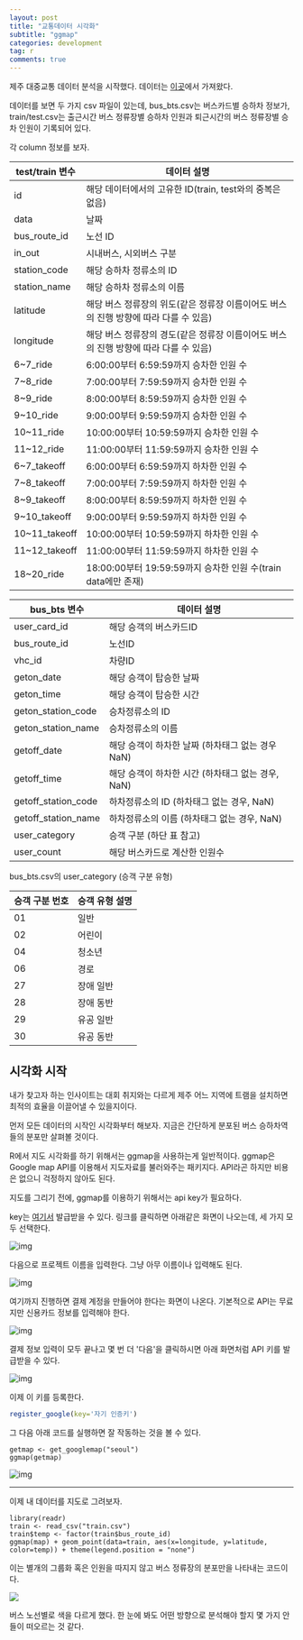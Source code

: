```yaml
---
layout: post
title: "교통데이터 시각화"
subtitle: "ggmap"
categories: development
tag: r
comments: true
---
```


제주 대중교통 데이터 분석을 시작했다. 데이터는 [이곳](<https://dacon.io/cpt13>)에서 가져왔다.

데이터를 보면 두 가지 csv 파일이 있는데, bus_bts.csv는 버스카드별 승하차 정보가, train/test.csv는 출근시간 버스 정류장별 승하차 인원과 퇴근시간의 버스 정류장별 승차 인원이 기록되어 있다.

각 column 정보를 보자.

| test/train 변수 | 데이터 설명                                                  |
| --------------- | ------------------------------------------------------------ |
| id              | 해당 데이터에서의 고유한 ID(train, test와의 중복은 없음)     |
| data            | 날짜                                                         |
| bus_route_id    | 노선 ID                                                      |
| in_out          | 시내버스, 시외버스 구분                                      |
| station_code    | 해당 승하차 정류소의 ID                                      |
| station_name    | 해당 승하차 정류소의 이름                                    |
| latitude        | 해당 버스 정류장의 위도(같은 정류장 이름이어도 버스의 진행 방향에 따라 다를 수 있음) |
| longitude       | 해당 버스 정류장의 경도(같은 정류장 이름이어도 버스의 진행 방향에 따라 다를 수 있음) |
| 6~7_ride        | 6:00:00부터 6:59:59까지 승차한 인원 수                       |
| 7~8_ride        | 7:00:00부터 7:59:59까지 승차한 인원 수                       |
| 8~9_ride        | 8:00:00부터 8:59:59까지 승차한 인원 수                       |
| 9~10_ride       | 9:00:00부터 9:59:59까지 승차한 인원 수                       |
| 10~11_ride      | 10:00:00부터 10:59:59까지 승차한 인원 수                     |
| 11~12_ride      | 11:00:00부터 11:59:59까지 승차한 인원 수                     |
| 6~7_takeoff     | 6:00:00부터 6:59:59까지 하차한 인원 수                       |
| 7~8_takeoff     | 7:00:00부터 7:59:59까지 하차한 인원 수                       |
| 8~9_takeoff     | 8:00:00부터 8:59:59까지 하차한 인원 수                       |
| 9~10_takeoff    | 9:00:00부터 9:59:59까지 하차한 인원 수                       |
| 10~11_takeoff   | 10:00:00부터 10:59:59까지 하차한 인원 수                     |
| 11~12_takeoff   | 11:00:00부터 11:59:59까지 하차한 인원 수                     |
| 18~20_ride      | 18:00:00부터 19:59:59까지 승차한 인원 수(train data에만 존재) |

| bus_bts 변수        | 데이터 설명                                       |
| ------------------- | ------------------------------------------------- |
| user_card_id        | 해당 승객의 버스카드ID                            |
| bus_route_id        | 노선ID                                            |
| vhc_id              | 차량ID                                            |
| geton_date          | 해당 승객이 탑승한 날짜                           |
| geton_time          | 해당 승객이 탑승한 시간                           |
| geton_station_code  | 승차정류소의 ID                                   |
| geton_station_name  | 승차정류소의 이름                                 |
| getoff_date         | 해당 승객이 하차한 날짜 (하차태그 없는 경우 NaN)  |
| getoff_time         | 해당 승객이 하차한 시간 (하차태그 없는 경우, NaN) |
| getoff_station_code | 하차정류소의 ID (하차태그 없는 경우, NaN)         |
| getoff_station_name | 하차정류소의 이름 (하차태그 없는 경우, NaN)       |
| user_category       | 승객 구분 (하단 표 참고)                          |
| user_count          | 해당 버스카드로 계산한 인원수                     |

bus_bts.csv의 user_category (승객 구분 유형)

| 승객 구분 번호 | 승객 유형 설명 |
| -------------- | -------------- |
| 01             | 일반           |
| 02             | 어린이         |
| 04             | 청소년         |
| 06             | 경로           |
| 27             | 장애 일반      |
| 28             | 장애 동반      |
| 29             | 유공 일반      |
| 30             | 유공 동반      |

## 시각화 시작

내가 찾고자 하는 인사이트는 대회 취지와는 다르게 제주 어느 지역에 트램을 설치하면 최적의 효율을 이끌어낼 수 있을지이다.

먼저 모든 데이터의 시작인 시각화부터 해보자. 지금은 간단하게 분포된 버스 승하차역들의 분포만 살펴볼 것이다.

R에서 지도 시각화를 하기 위해서는 ggmap을 사용하는게 일반적이다. ggmap은 Google map API를 이용해서 지도자료를 불러와주는 패키지다. API라곤 하지만 비용은 없으니 걱정하지 않아도 된다.

지도를 그리기 전에, ggmap를 이용하기 위해서는 api key가 필요하다.

key는 [여기서](<https://cloud.google.com/maps-platform/#get-started>) 발급받을 수 있다. 링크를 클릭하면 아래같은 화면이 나오는데, 세 가지 모두 선택한다.

![img](https://t1.daumcdn.net/cfile/tistory/99F9BF445BC6F6EE18)

다음으로 프로젝트 이름을 입력한다. 그냥 아무 이름이나 입력해도 된다.

![img](https://t1.daumcdn.net/cfile/tistory/991061435BC6F7730A)

여기까지 진행하면 결제 계정을 만들어야 한다는 화면이 나온다. 기본적으로 API는 무료지만 신용카드 정보를 입력해야 한다.

![img](https://t1.daumcdn.net/cfile/tistory/99773F4E5BC6F7B716)

  결제 정보 입력이 모두 끝나고 몇 번 더 '다음'을 클릭하시면 아래 화면처럼 API 키를 발급받을 수 있다.

![img](https://t1.daumcdn.net/cfile/tistory/9916444B5BC6F81323)

이제 이 키를 등록한다.

```R
register_google(key='자기 인증키')
```

그 다음 아래 코드를 실행하면 잘 작동하는 것을 볼 수 있다.

```
getmap <- get_googlemap("seoul")
ggmap(getmap)
```

![img](https://lovetoken.github.io/assets/ggmap-1-1.png)

------

이제 내 데이터를 지도로 그려보자.

```
library(readr)
train <- read_csv("train.csv")
train$temp <- factor(train$bus_route_id)
ggmap(map) + geom_point(data=train, aes(x=longitude, y=latitude, color=temp)) + theme(legend.position = "none")
```

이는 별개의 그룹화 혹은 인원을 따지지 않고 버스 정류장의 분포만을 나타내는 코드이다.

![](https://imgur.com/Ivl3SeZ.png)

버스 노선별로 색을 다르게 했다.  한 눈에 봐도 어떤 방향으로 분석해야 할지 몇 가지 안들이 떠오르는 것 같다.